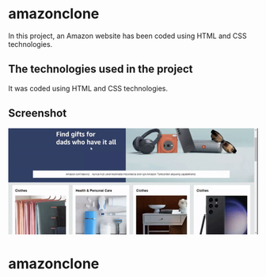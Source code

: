 <h1> amazonclone</h1>

In this project, an Amazon website has been coded using HTML and CSS technologies.

<h2> The technologies used in the project </h2>

It was coded using HTML and CSS technologies.

<h2> Screenshot </h2>

![](screen.gif)
# amazonclone
